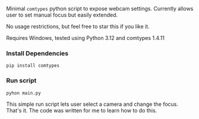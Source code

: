 Minimal `comtypes` python script to expose webcam settings. Currently allows user to set manual focus but easily extended.

No usage restrictions, but feel free to star this if you like it.

Requires Windows, tested using Python 3.12 and comtypes 1.4.11

### Install Dependencies
  ```
  pip install comtypes
  ```

### Run script
  ```
  pyhon main.py
  ```

  This simple run script lets user select a camera and change the focus. That's it. The code was written for me to learn how to do this.
